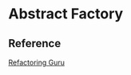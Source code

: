 # Abstract Factory

## Reference

[Refactoring Guru](https://refactoring.guru/design-patterns/abstract-factory)